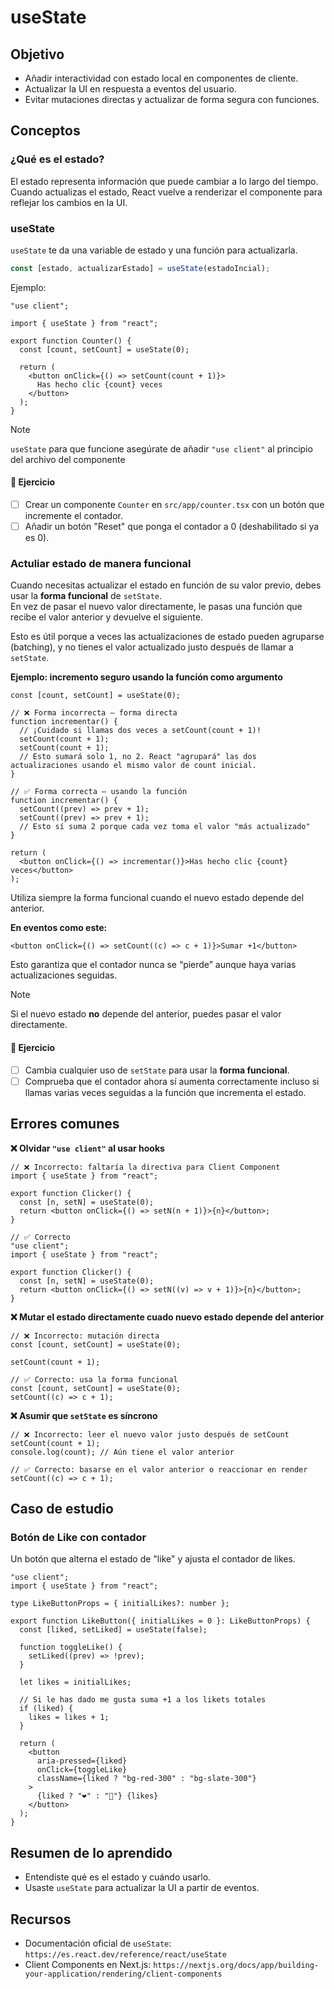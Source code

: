 # useState

## Objetivo

- Añadir interactividad con estado local en componentes de cliente.
- Actualizar la UI en respuesta a eventos del usuario.
- Evitar mutaciones directas y actualizar de forma segura con funciones.

## Conceptos

### ¿Qué es el estado?

El estado representa información que puede cambiar a lo largo del tiempo. Cuando
actualizas el estado, React vuelve a renderizar el componente para reflejar los
cambios en la UI.

### useState

`useState` te da una variable de estado y una función para actualizarla.

```ts
const [estado, actualizarEstado] = useState(estadoIncial);
```

Ejemplo:

```tsx
"use client";

import { useState } from "react";

export function Counter() {
  const [count, setCount] = useState(0);

  return (
    <button onClick={() => setCount(count + 1)}>
      Has hecho clic {count} veces
    </button>
  );
}
```

> [!NOTE]
>
> `useState` para que funcione asegúrate de añadir `"use client"` al principio
> del archivo del componente

#### 📝 Ejercicio

- [ ] Crear un componente `Counter` en `src/app/counter.tsx` con un botón que
      incremente el contador.
- [ ] Añadir un botón "Reset" que ponga el contador a 0 (deshabilitado si ya es
      0).

### Actuliar estado de manera funcional

Cuando necesitas actualizar el estado en función de su valor previo, debes usar
la **forma funcional** de `setState`.  
En vez de pasar el nuevo valor directamente, le pasas una función que recibe el
valor anterior y devuelve el siguiente.

Esto es útil porque a veces las actualizaciones de estado pueden agruparse
(batching), y no tienes el valor actualizado justo después de llamar a
`setState`.

**Ejemplo: incremento seguro usando la función como argumento**

```tsx
const [count, setCount] = useState(0);

// ❌ Forma incorrecta — forma directa
function incrementar() {
  // ¡Cuidado si llamas dos veces a setCount(count + 1)!
  setCount(count + 1);
  setCount(count + 1);
  // Esto sumará solo 1, no 2. React "agrupará" las dos actualizaciones usando el mismo valor de count inicial.
}

// ✅ Forma correcta — usando la función
function incrementar() {
  setCount((prev) => prev + 1);
  setCount((prev) => prev + 1);
  // Esto sí suma 2 porque cada vez toma el valor "más actualizado"
}

return (
  <button onClick={() => incrementar()}>Has hecho clic {count} veces</button>
);
```

Utiliza siempre la forma funcional cuando el nuevo estado depende del anterior.

**En eventos como este:**

```tsx
<button onClick={() => setCount((c) => c + 1)}>Sumar +1</button>
```

Esto garantiza que el contador nunca se “pierde” aunque haya varias
actualizaciones seguidas.

> [!NOTE]
>
> Si el nuevo estado **no** depende del anterior, puedes pasar el valor
> directamente.

#### 📝 Ejercicio

- [ ] Cambia cualquier uso de `setState` para usar la **forma funcional**.
- [ ] Comprueba que el contador ahora sí aumenta correctamente incluso si llamas
      varias veces seguidas a la función que incrementa el estado.

## Errores comunes

**❌ Olvidar `"use client"` al usar hooks**

```tsx
// ❌ Incorrecto: faltaría la directiva para Client Component
import { useState } from "react";

export function Clicker() {
  const [n, setN] = useState(0);
  return <button onClick={() => setN(n + 1)}>{n}</button>;
}
```

```tsx
// ✅ Correcto
"use client";
import { useState } from "react";

export function Clicker() {
  const [n, setN] = useState(0);
  return <button onClick={() => setN((v) => v + 1)}>{n}</button>;
}
```

**❌ Mutar el estado directamente cuado nuevo estado depende del anterior**

```tsx
// ❌ Incorrecto: mutación directa
const [count, setCount] = useState(0);

setCount(count + 1);
```

```tsx
// ✅ Correcto: usa la forma funcional
const [count, setCount] = useState(0);
setCount((c) => c + 1);
```

**❌ Asumir que `setState` es síncrono**

```tsx
// ❌ Incorrecto: leer el nuevo valor justo después de setCount
setCount(count + 1);
console.log(count); // Aún tiene el valor anterior
```

```tsx
// ✅ Correcto: basarse en el valor anterior o reaccionar en render
setCount((c) => c + 1);
```

## Caso de estudio

### Botón de Like con contador

Un botón que alterna el estado de "like" y ajusta el contador de likes.

```tsx
"use client";
import { useState } from "react";

type LikeButtonProps = { initialLikes?: number };

export function LikeButton({ initialLikes = 0 }: LikeButtonProps) {
  const [liked, setLiked] = useState(false);

  function toggleLike() {
    setLiked((prev) => !prev);
  }

  let likes = initialLikes;

  // Si le has dado me gusta suma +1 a los likets totales
  if (liked) {
    likes = likes + 1;
  }

  return (
    <button
      aria-pressed={liked}
      onClick={toggleLike}
      className={liked ? "bg-red-300" : "bg-slate-300"}
    >
      {liked ? "❤️" : "🤍"} {likes}
    </button>
  );
}
```

## Resumen de lo aprendido

- Entendiste qué es el estado y cuándo usarlo.
- Usaste `useState` para actualizar la UI a partir de eventos.

## Recursos

- Documentación oficial de `useState`:
  `https://es.react.dev/reference/react/useState`
- Client Components en Next.js:
  `https://nextjs.org/docs/app/building-your-application/rendering/client-components`
